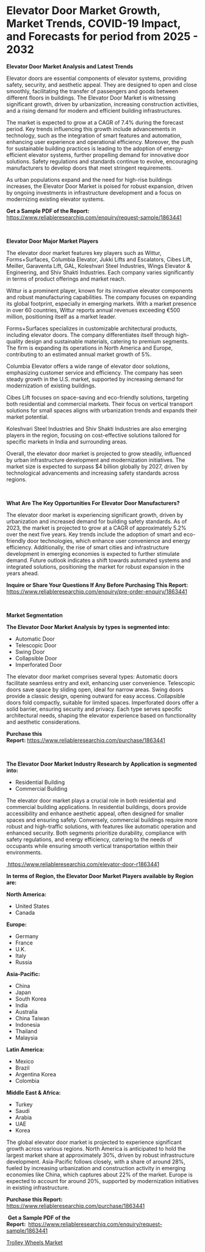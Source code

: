 <p><h1>Elevator Door Market Growth, Market Trends, COVID-19 Impact, and Forecasts for period from 2025 - 2032</h1></p><p><strong>Elevator Door Market Analysis and Latest Trends</strong></p>
<p><p>Elevator doors are essential components of elevator systems, providing safety, security, and aesthetic appeal. They are designed to open and close smoothly, facilitating the transfer of passengers and goods between different floors in buildings. The Elevator Door Market is witnessing significant growth, driven by urbanization, increasing construction activities, and a rising demand for modern and efficient building infrastructures.</p><p>The market is expected to grow at a CAGR of 7.4% during the forecast period. Key trends influencing this growth include advancements in technology, such as the integration of smart features and automation, enhancing user experience and operational efficiency. Moreover, the push for sustainable building practices is leading to the adoption of energy-efficient elevator systems, further propelling demand for innovative door solutions. Safety regulations and standards continue to evolve, encouraging manufacturers to develop doors that meet stringent requirements.</p><p>As urban populations expand and the need for high-rise buildings increases, the Elevator Door Market is poised for robust expansion, driven by ongoing investments in infrastructure development and a focus on modernizing existing elevator systems.</p></p>
<p><strong>Get a Sample PDF of the Report:&nbsp;</strong> <a href="https://www.reliableresearchiq.com/enquiry/request-sample/1863441?utm_campaign=3058&utm_medium=2&utm_source=Github&utm_content=ia&utm_term=10042025&utm_id=elevator-door">https://www.reliableresearchiq.com/enquiry/request-sample/1863441</a></p>
<p>&nbsp;</p>
<p><strong>Elevator Door Major Market Players</strong></p>
<p><p>The elevator door market features key players such as Wittur, Forms+Surfaces, Columbia Elevator, Jukki Lifts and Escalators, Cibes Lift, Meiller, Garaventa Lift, GAL, Koleshvari Steel Industries, Wings Elevator & Engineering, and Shiv Shakti Industries. Each company varies significantly in terms of product offerings and market reach.</p><p>Wittur is a prominent player, known for its innovative elevator components and robust manufacturing capabilities. The company focuses on expanding its global footprint, especially in emerging markets. With a market presence in over 60 countries, Wittur reports annual revenues exceeding €500 million, positioning itself as a market leader.</p><p>Forms+Surfaces specializes in customizable architectural products, including elevator doors. The company differentiates itself through high-quality design and sustainable materials, catering to premium segments. The firm is expanding its operations in North America and Europe, contributing to an estimated annual market growth of 5%.</p><p>Columbia Elevator offers a wide range of elevator door solutions, emphasizing customer service and efficiency. The company has seen steady growth in the U.S. market, supported by increasing demand for modernization of existing buildings.</p><p>Cibes Lift focuses on space-saving and eco-friendly solutions, targeting both residential and commercial markets. Their focus on vertical transport solutions for small spaces aligns with urbanization trends and expands their market potential.</p><p>Koleshvari Steel Industries and Shiv Shakti Industries are also emerging players in the region, focusing on cost-effective solutions tailored for specific markets in India and surrounding areas.</p><p>Overall, the elevator door market is projected to grow steadily, influenced by urban infrastructure development and modernization initiatives. The market size is expected to surpass $4 billion globally by 2027, driven by technological advancements and increasing safety standards across regions.</p></p>
<p>&nbsp;</p>
<p><strong>What Are The Key Opportunities For Elevator Door Manufacturers?</strong></p>
<p><p>The elevator door market is experiencing significant growth, driven by urbanization and increased demand for building safety standards. As of 2023, the market is projected to grow at a CAGR of approximately 5.2% over the next five years. Key trends include the adoption of smart and eco-friendly door technologies, which enhance user convenience and energy efficiency. Additionally, the rise of smart cities and infrastructure development in emerging economies is expected to further stimulate demand. Future outlook indicates a shift towards automated systems and integrated solutions, positioning the market for robust expansion in the years ahead.</p></p>
<p><strong>Inquire or Share Your Questions If Any Before Purchasing This Report:</strong> <a href="https://www.reliableresearchiq.com/enquiry/pre-order-enquiry/1863441?utm_campaign=3058&utm_medium=2&utm_source=Github&utm_content=ia&utm_term=10042025&utm_id=elevator-door">https://www.reliableresearchiq.com/enquiry/pre-order-enquiry/1863441</a></p>
<p>&nbsp;</p>
<p><strong>Market Segmentation</strong></p>
<p><strong>The Elevator Door Market Analysis by types is segmented into:</strong></p>
<p><ul><li>Automatic Door</li><li>Telescopic Door</li><li>Swing Door</li><li>Collapsible Door</li><li>Imperforated Door</li></ul></p>
<p><p>The elevator door market comprises several types: Automatic doors facilitate seamless entry and exit, enhancing user convenience. Telescopic doors save space by sliding open, ideal for narrow areas. Swing doors provide a classic design, opening outward for easy access. Collapsible doors fold compactly, suitable for limited spaces. Imperforated doors offer a solid barrier, ensuring security and privacy. Each type serves specific architectural needs, shaping the elevator experience based on functionality and aesthetic considerations.</p></p>
<p><strong>Purchase this Report:&nbsp;</strong><a href="https://www.reliableresearchiq.com/purchase/1863441?utm_campaign=3058&utm_medium=2&utm_source=Github&utm_content=ia&utm_term=10042025&utm_id=elevator-door">https://www.reliableresearchiq.com/purchase/1863441</a></p>
<p>&nbsp;</p>
<p><strong>The Elevator Door Market Industry Research by Application is segmented into:</strong></p>
<p><ul><li>Residential Building</li><li>Commercial Building</li></ul></p>
<p><p>The elevator door market plays a crucial role in both residential and commercial building applications. In residential buildings, doors provide accessibility and enhance aesthetic appeal, often designed for smaller spaces and ensuring safety. Conversely, commercial buildings require more robust and high-traffic solutions, with features like automatic operation and enhanced security. Both segments prioritize durability, compliance with safety regulations, and energy efficiency, catering to the needs of occupants while ensuring smooth vertical transportation within their environments.</p></p>
<p><a href="https://www.reliableresearchiq.com/elevator-door-r1863441?utm_campaign=3058&utm_medium=2&utm_source=Github&utm_content=ia&utm_term=10042025&utm_id=elevator-door">&nbsp;https://www.reliableresearchiq.com/elevator-door-r1863441</a></p>
<p><strong>In terms of Region, the Elevator Door Market Players available by Region are:</strong></p>
<p>
    <p> <strong> North America: </strong>
        <ul>
            <li>United States</li>
            <li>Canada</li>
        </ul>
        </p> 
    <p> <strong> Europe: </strong>
        <ul>
            <li>Germany</li>
            <li>France</li>
            <li>U.K.</li>
            <li>Italy</li>
            <li>Russia</li>
        </ul>
        </p> 
    <p> <strong> Asia-Pacific: </strong>
        <ul>
            <li>China</li>
            <li>Japan</li>
            <li>South Korea</li>
            <li>India</li>
            <li>Australia</li>
            <li>China Taiwan</li>
            <li>Indonesia</li>
            <li>Thailand</li>
            <li>Malaysia</li>
        </ul>
        </p> 
    <p> <strong> Latin America: </strong>
        <ul>
            <li>Mexico</li>
            <li>Brazil</li>
            <li>Argentina Korea</li>
            <li>Colombia</li>
        </ul>
        </p> 
    <p> <strong> Middle East & Africa: </strong>
        <ul>
            <li>Turkey</li>
            <li>Saudi</li>
            <li>Arabia</li>
            <li>UAE</li>
            <li>Korea</li>
        </ul>
    </p>
    </p>
<p><p>The global elevator door market is projected to experience significant growth across various regions. North America is anticipated to hold the largest market share at approximately 30%, driven by robust infrastructure development. Asia-Pacific follows closely, with a share of around 28%, fueled by increasing urbanization and construction activity in emerging economies like China, which captures about 22% of the market. Europe is expected to account for around 20%, supported by modernization initiatives in existing infrastructure.</p></p>
<p><strong>Purchase this Report: </strong><a href="https://www.reliableresearchiq.com/purchase/1863441?utm_campaign=3058&utm_medium=2&utm_source=Github&utm_content=ia&utm_term=10042025&utm_id=elevator-door">https://www.reliableresearchiq.com/purchase/1863441</a></p>
<p>&nbsp;<strong>Get a Sample PDF of the Report:&nbsp;&nbsp;</strong><a href="https://www.reliableresearchiq.com/enquiry/request-sample/1863441?utm_campaign=3058&utm_medium=2&utm_source=Github&utm_content=ia&utm_term=10042025&utm_id=elevator-door">https://www.reliableresearchiq.com/enquiry/request-sample/1863441</a></p>
<p><strong></strong></p>
<p><p><a href="https://github.com/sadaandilou/Market-Research-Report-List-1/blob/main/trolley-wheels-market.md?utm_campaign=3058&utm_medium=2&utm_source=Github&utm_content=ia&utm_term=10042025&utm_id=elevator-door">Trolley Wheels Market</a></p></p>